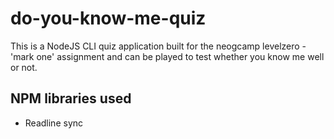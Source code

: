 # do-you-know-me-quiz

This is a NodeJS CLI quiz application built for the neogcamp levelzero - 'mark one' assignment and can be played to test whether you know me well or not.

## NPM libraries used

- Readline sync
